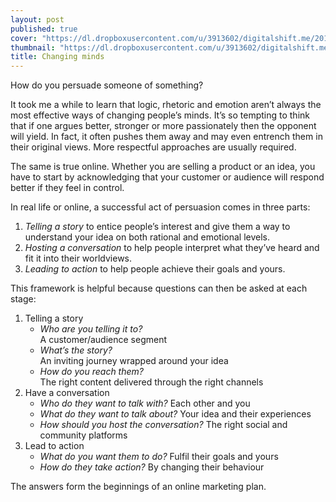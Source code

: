 ```yaml
---
layout: post
published: true
cover: "https://dl.dropboxusercontent.com/u/3913602/digitalshift.me/2014-04-26/Connectome1600.jpg"
thumbnail: "https://dl.dropboxusercontent.com/u/3913602/digitalshift.me/2014-04-26/Connectome200.jpg"
title: Changing minds
---
```

How do you persuade someone of something? 

It took me a while to learn that logic, rhetoric and emotion aren’t always the most effective ways of changing people’s minds. It’s so tempting to think that if one argues better, stronger or more passionately then the opponent will yield. In fact, it often pushes them away and may even entrench them in their original views. More respectful approaches are usually required.

The same is true online. Whether you are selling a product or an idea, you have to start by  acknowledging that your customer or audience will respond better if they feel in control.

In real life or online, a successful act of persuasion comes in three parts:

1. _Telling a story_ to entice people’s interest and give them a way to understand your idea on both rational and emotional levels.
2. _Hosting a conversation_ to help people interpret what they’ve heard and fit it into their worldviews.
3. _Leading to action_ to help people achieve their goals and yours.

This framework is helpful because questions can then be asked at each stage:

1. Telling a story
    * _Who are you telling it to?_  
      A customer/audience segment
    * _What’s the story?_  
      An inviting journey wrapped around your idea
    * _How do you reach them?_   
      The right content delivered through the right channels
2. Have a conversation
    * _Who do they want to talk with?_ 
      Each other and you
    * _What do they want to talk about?_ 
      Your idea and their experiences
    * _How should you host the conversation?_ 
      The right social and community platforms
3. Lead to action
    * _What do you want them to do?_ 
      Fulfil their goals and yours
    * _How do they take action?_ 
      By changing their behaviour

The answers form the beginnings of an online marketing plan.
